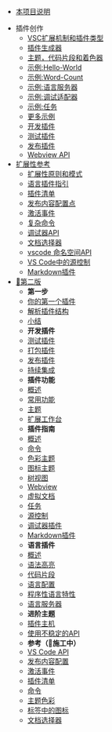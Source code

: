 * [本项目说明](/)
<!-- * 快速入门 -->
* 插件创作
    * [VSC扩展机制和插件类型](extension-authoring/overview)
    * [插件生成器](extension-authoring/extension-generator)
    * [主题，代码片段和着色器](extension-authoring/themes-snippets-colorizers)
    * [示例:Hello-World](extension-authoring/example-hello-world)
    * [示例:Word-Count](extension-authoring/example-word-count)
    * [示例:语言服务器](extension-authoring/example-language-server)
    * [示例:调试适配器](extension-authoring/example-debug-adapter)
    * [示例:任务](extension-authoring/example-tasks)
    * [更多示例](extension-authoring/samples)
    * [开发插件](extension-authoring/developing-extensions)
    * [测试插件](extension-authoring/testing-extensions)
    * [发布插件](extension-authoring/publish-extension)
    * [Webview API](extension-authoring/webview-api)
* [扩展性参考](extensibility-reference/overview)
    * [扩展性原则和模式](extensibility-reference/principles-patterns)
    * [语言插件指引](extensibility-reference/language-extension-guidelines)
    * [插件清单](extensibility-reference/extension-manifest)
    * [发布内容配置点](extensibility-reference/contribution-points)
    * [激活事件](extensibility-reference/activation-events)
    * [复杂命令](extensibility-reference/vscode-api-commands)
    * [调试器API](extensibility-reference/api-debugging)
    * [文档选择器](extensibility-reference/document-selectors)
    * [vscode 命名空间API](extensibility-reference/vscode-api)
    * [VS Code中的源控制](extensibility-reference/api-scm)
    * [Markdown插件](extensibility-reference/api-markdown)
* [🚸第二版](/api/readme)
    * **第一步**
    * [你的第一个插件](/get-started/your-first-extension.md)
    * [解析插件结构](/get-started/extension-anatomy.md)
    * [小结](/get-started/wrapping-up.md)
    * **开发插件**
    * [测试插件](/working-with-extensions/testing-extension.md)
    * [打包插件](/working-with-extensions/bundling-extension.md)
    * [发布插件](/working-with-extensions/publish-extension.md)
    * [持续集成](/working-with-extensions/continuous-integration.md)
    * **插件功能**
    * [概述](/extension-capabilities/readme.md)
    * [常用功能](/extension-capabilities/common-capabilities.md)
    * [主题](/extension-capabilities/theming.md)
    * [扩展工作台](/extension-capabilities/extending-workbench.md)
    * **插件指南**
    * [概述](/extension-guides/readme.md)
    * [命令](/extension-guides/command.md)
    * [色彩主题](/extension-guides/color-theme.md)
    * [图标主题](/extension-guides/icon-theme.md)
    * [树视图](/extension-guides/tree-view.md)
    * [Webview](/extension-guides/webview.md)
    * [虚拟文档](/extension-guides/virtual-documents.md)
    * [任务](/extension-guides/task-provider.md)
    * [源控制](/extension-guides/scm-provider.md)
    * [调试器插件](/extension-guides/debugger-extension.md)
    * [Markdown插件](/extension-guides/markdown-extension.md)
    * **语言插件**
    * [概述](/language-extensions/)
    * [语法高亮](/language-extensions/syntax-highlight-guide.md)
    * [代码片段](/language-extensions/snippet-guide.md)
    * [语言配置](/language-extensions/language-configuration-guide.md)
    * [程序性语言特性](/language-extensions/programmatic-language-features.md)
    * [语言服务器](/language-extensions/language-server-extension-guide.md)
    * **进阶主题**
    * [插件主机](/advanced-topics/extension-host.md)
    * [使用不稳定的API](/advanced-topics/using-proposed-api.md)
    * ️️**参考（🚧施工中）**
    * [VS Code API](/references/vscode-api.md)
    * [发布内容配置](/references/contribution-points.md)
    * [激活事件](/references/activation-events.md)
    * [插件清单](/references/extension-manifest.md)
    * [命令](/references/commands.md)
    * [主题色彩](/references/theme-color.md)
    * [标签中的图标](/references/icons-in-labels.md)
    * [文档选择器](/references/document-selector.md)